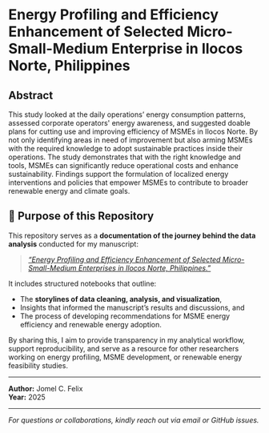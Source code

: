 
# Energy Profiling and Efficiency Enhancement of Selected Micro-Small-Medium Enterprise in Ilocos Norte, Philippines


## Abstract
This study looked at the daily operations’ energy consumption patterns, assessed corporate operators' energy awareness, and suggested doable plans for cutting use and improving efficiency of MSMEs in Ilocos Norte. By not only identifying areas in need of improvement but also arming MSMEs with the required knowledge to adopt sustainable practices inside their operations. The study demonstrates that with the right knowledge and tools, MSMEs can significantly reduce operational costs and enhance sustainability. Findings support the formulation of localized energy interventions and policies that empower MSMEs to contribute to broader renewable energy and climate goals.


## 📌 **Purpose of this Repository**

This repository serves as a **documentation of the journey behind the data analysis** conducted for my manuscript:

> *[“Energy Profiling and Efficiency Enhancement of Selected Micro-Small-Medium Enterprises in Ilocos Norte, Philippines.”](https://github.com/B4gnetOfThings/Capstone-Thesis-PSMREE/blob/be33dc28900be335da42107e6f5c4e33f65441cf/ENERGY%20PROFILING%20AND%20EFFICIENCY%20ENHANCEMENT%20OF%20SELECTED%20MICRO-SMALL-MEDIUM%20ENTERPRISE%20IN%20ILOCOS%20NORTE%2C%20PHILIPPINES.pdf)*

It includes structured notebooks that outline:

- The **storylines of data cleaning, analysis, and visualization**,  
- Insights that informed the manuscript’s results and discussions, and  
- The process of developing recommendations for MSME energy efficiency and renewable energy adoption.

By sharing this, I aim to provide transparency in my analytical workflow, support reproducibility, and serve as a resource for other researchers working on energy profiling, MSME development, or renewable energy feasibility studies.

---

**Author:** Jomel C. Felix  
**Year:** 2025

---

_For questions or collaborations, kindly reach out via email or GitHub issues._
